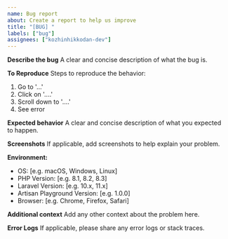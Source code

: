 ```yaml
---
name: Bug report
about: Create a report to help us improve
title: "[BUG] "
labels: ["bug"]
assignees: ["kozhinhikkodan-dev"]
---
```


**Describe the bug**
A clear and concise description of what the bug is.

**To Reproduce**
Steps to reproduce the behavior:

1. Go to '...'
2. Click on '....'
3. Scroll down to '....'
4. See error

**Expected behavior**
A clear and concise description of what you expected to happen.

**Screenshots**
If applicable, add screenshots to help explain your problem.

**Environment:**

-   OS: [e.g. macOS, Windows, Linux]
-   PHP Version: [e.g. 8.1, 8.2, 8.3]
-   Laravel Version: [e.g. 10.x, 11.x]
-   Artisan Playground Version: [e.g. 1.0.0]
-   Browser: [e.g. Chrome, Firefox, Safari]

**Additional context**
Add any other context about the problem here.

**Error Logs**
If applicable, please share any error logs or stack traces.

